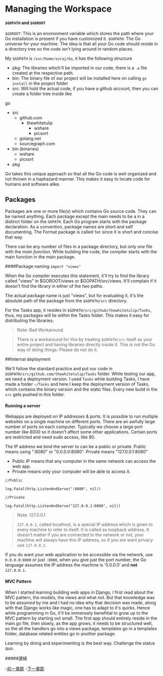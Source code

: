 # Managing the Workspace

#### `$GOPATH` and `$GOROOT`

`$GOROOT`: This is an environment variable which stores the path where your Go installation is present if you have customized it.
`$GOPATH`: The Go universe for your machine. The idea is that all your Go code should reside in a directory tree so the code isn't lying around in random places.  

My `$GOPATH` is ``/usr/home/suraj/Go``, it has the following structure
- pkg: The libraries which'll be imported in our code, there is a `.a` file created at the respective path.
- bin: The binary file of our project will be installed here on calling `go install` in the project folder
- src: Will hold the actual code, if you have a github account, then you can create a folder tree inside like

go
- src
	- github.com
		- thewhitetulip
			- wshare
			- picsort
	- golang.net
	- sourcegraph.com
- bin (binaries)
	- wshare 
	- picsort
- pkg

Go takes this unique approach so that all the Go code is well organized and not thrown in a haphazard manner. This makes it easy to locate code for humans and software alike.

## Packages

Packages are one or more file(s) which contains Go source code. They can be named anything. Each package except the main needs to be a in a distinct folder on the `GOPATH`. Each Go program starts with the package declaration. As a convention, package names are short and self documenting. The Format package is called `fmt` since it is short and concise that way.

There can be any number of files in a package directory, but only _one_ file with the *main function*. While building the code, the compiler starts with the main function in the main package. 

####Package naming
`import "views"`

When the Go compiler executes this statement, it'll try to find the library called "views" in $GOROOT/views or $GOPATH/src/views. It'll complain if it doesn't find the library in either of the two paths.

The actual package name is just "views", but for evaluating it, it's the absolute path of the package from the `$GOPATH/src` directory. 

For the Tasks app, it resides in `$GOPATH/src/github/thewhitetulip/Tasks`, thus, my packages will lie within the Tasks folder. This makes it easy for distributing the libraries. 

>Note: Bad Workaround.

>There is a workaround for this by treating `$GOPATH/src` itself as your entire project and having libraries directly inside it. This is not the Go way of doing things. Please do not do it.

##Internal deployment

We'll follow the standard practice and put our code in `$GOPATH/src/github.com/thewhitetulip/Tasks` folder. While testing our app, we need a deployment version. I used `Tasks` while building Tasks, I have made a folder `~/Tasks` and here I keep the deployment version of Tasks, which contains the binary version and the static files. Every new build in the `src` gets pushed in this folder.

#### Running a server
Webapps are deployed on IP addresses & ports. It is possible to run multiple websites on a single machine on different ports. There are an awfully large number of ports on each computer. Typically we choose a large port number like 8000 so it doesn't affect some other applications. Certain ports are restricted and need sudo access, like 80.

The IP address we bind the server to can be a public or private. Public means using ":8080" or "0.0.0.0:8080". Private means "127.0.0.1:8080"

- Public IP means that any computer in the same network can access the web app. 
- Private means only your computer will be able to access it.

`//Public`

`log.Fatal(http.ListenAndServe(":8080", nil))`

`//Private`

`log.Fatal(http.ListenAndServe("127.0.0.1:8080", nil))`

> Note: 127.0.0.1

> `127.0.0.1`, called localhost, is a special IP address which is given to every machine to refer to itself.  It is called as loopback address. It doesn't matter if you are connected to the network or not, your machine will always have this IP address, so if you are want privacy use `127.0.0.1`.

If you do want your web application to be accessible via the network, use `0.0.0.0:8080` or just `:8080`, when you give just the port number, the Go language assumes the IP address the machine is '0.0.0.0' and **not** `127.0.0.1`. 

#### MVC Pattern
When I started learning building web apps in Django, I first read about the MVC pattern, the models, the views and what not. But that knowledge was to be *assumed* by me and I had no idea why that decision was made, along with that Django works like magic, one has to adapt to it's quirks. Hence while programming in Go, it'll be immensely benefitial to grow up to the MVC pattern by starting out small. The first app should entirely reside in the main.go file, then slowly, as the app grows, it needs to be structured well, so the all the handlers go into a views package, templates go in a templates folder, database related entities go in another package.  

Learning by doing and experimenting is the best way. Challenge the status quo.

#####連結

-[前一章節](02.7Concurrency.md)
-[下一章節](1.1WebProgramBasics.md)